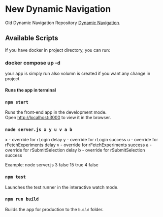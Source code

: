 # New Dynamic Navigation

Old Dynamic Navigation Repository [Dynamic Navigation](https://github.com/tabish-debug/dynamic-navigation).

## Available Scripts

If you have docker in project directory, you can run:

### docker compose up -d

your app is simply run also volumn is created if you want any change in project

#### Runs the app in terminal

### `npm start`

Runs the front-end app in the development mode.\
Open [http://localhost:3000](http://localhost:3000) to view it in the browser.

### `node server.js x y u v a b`

x - override for rLogin delay
y - override for rLogin success
u - override for rFetchExperiments delay
v - override for rFetchExperiments success
a - override for rSubmitSelection delay
b - override for rSubmitSelection success

Example: node server.js 3 false 15 true 4 false

### `npm test`

Launches the test runner in the interactive watch mode.

### `npm run build`

Builds the app for production to the `build` folder.
